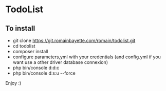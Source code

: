 TodoList
========================

To install
--------------

- git clone https://git.romainbayette.com/romain/todolist.git
- cd todolist
- composer install
- configure parameters,yml with your credentials (and config.yml if you want use a other driver database connexion)
- php bin/console d:d:c
- php bin/console d:s:u --force

Enjoy :)
